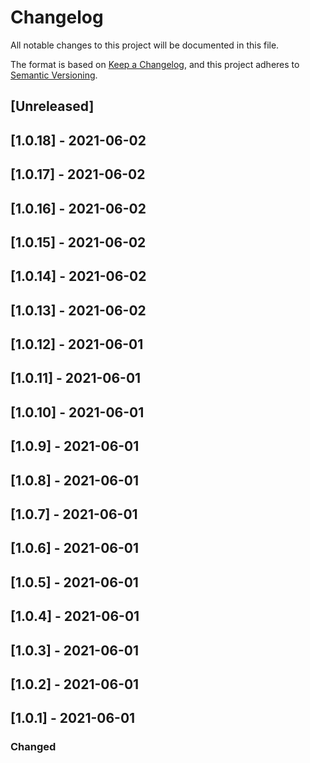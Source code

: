 # Changelog
All notable changes to this project will be documented in this file.

The format is based on [Keep a Changelog](https://keepachangelog.com/en/1.0.0/),
and this project adheres to [Semantic Versioning](https://semver.org/spec/v2.0.0.html).

## [Unreleased]

## [1.0.18] - 2021-06-02

## [1.0.17] - 2021-06-02

## [1.0.16] - 2021-06-02

## [1.0.15] - 2021-06-02

## [1.0.14] - 2021-06-02

## [1.0.13] - 2021-06-02

## [1.0.12] - 2021-06-01

## [1.0.11] - 2021-06-01

## [1.0.10] - 2021-06-01

## [1.0.9] - 2021-06-01

## [1.0.8] - 2021-06-01

## [1.0.7] - 2021-06-01

## [1.0.6] - 2021-06-01

## [1.0.5] - 2021-06-01

## [1.0.4] - 2021-06-01

## [1.0.3] - 2021-06-01

## [1.0.2] - 2021-06-01

## [1.0.1] - 2021-06-01

### Changed

